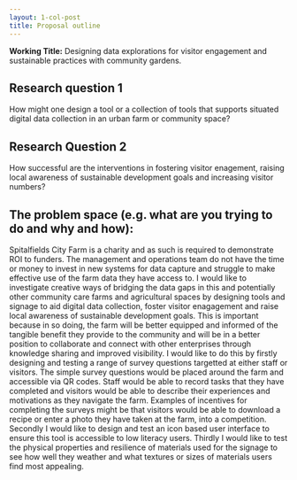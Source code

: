 ```yaml
---
layout: 1-col-post
title: Proposal outline
---
```


**Working Title:** Designing data explorations for visitor engagement and sustainable practices with community gardens.  

## Research question 1
How might one design a tool or a collection of tools that supports situated digital data collection in an urban farm or community space? 

## Research Question 2
How successful are the interventions in fostering visitor enagement, raising local awareness of sustainable development goals and increasing visitor numbers?  

## The problem space (e.g. what are you trying to do and why and how):
Spitalfields City Farm is a charity and as such is required to demonstrate ROI to funders. The management and operations team do not have the time or money to invest in new systems for data capture and struggle to make effective use of the farm data they have access to.  I would like to investigate creative ways of bridging the data gaps in this and potentially other community care farms and agricultural spaces by designing tools and signage to aid digital data collection, foster visitor enagagement and raise local awareness of sustainable development goals. This is important because in so doing, the farm will be better equipped and informed of the tangible benefit they provide to the community and will be in a better position to collaborate and connect with other enterprises through knowledge sharing and improved visibility. I would like to do this by firstly designing and testing a range of survey questions targetted at either staff or visitors. The simple survey questions would be placed around the farm and accessible via QR codes. Staff would be able to record tasks that they have completed and visitors would be able to describe their experiences and motivations as they navigate the farm. Examples of incentives for completing the surveys might be that visitors would be able to download a recipe or enter a photo they have taken at the farm, into a competition. Secondly I would like to design and test an icon based user interface to ensure this tool is accessible to low literacy users. Thirdly I would like to test the physical properties and resilience of materials used for the signage to see how well they weather and what textures or sizes of materials users find most appealing.  
